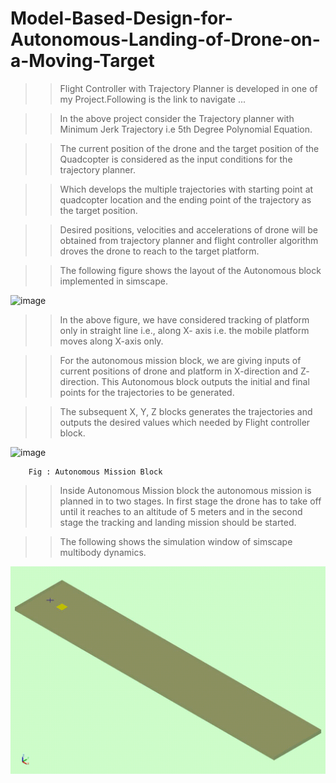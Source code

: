 # Model-Based-Design-for-Autonomous-Landing-of-Drone-on-a-Moving-Target

>> Flight Controller with Trajectory Planner is developed in one of my Project.Following is the link to navigate ...

>> In the above project consider the Trajectory planner with Minimum Jerk Trajectory i.e 5th Degree Polynomial Equation.

>>The current position of the drone and the target position of the Quadcopter is considered as the input conditions for the trajectory planner. 

>>Which develops the multiple trajectories with starting point at quadcopter location and the ending point of the trajectory as the target position. 

>>Desired positions, velocities and accelerations of drone will be obtained from trajectory planner and flight controller algorithm droves the drone to reach to the target platform. 

>>The following figure shows the layout of the Autonomous block implemented in simscape.

![image](https://user-images.githubusercontent.com/54229744/151695538-a621e906-3568-4545-8efe-4f717ae32b1b.png)

>>In the above figure, we have considered tracking of platform only in straight line i.e., along X- axis i.e. the mobile platform moves along X-axis only.

>>For the autonomous mission block, we are giving inputs of current positions of drone and platform in X-direction and Z- direction. This Autonomous block outputs the initial and final points for the trajectories to be generated. 

>>The subsequent X, Y, Z blocks generates the trajectories and outputs the desired values which needed by Flight controller block.


![image](https://user-images.githubusercontent.com/54229744/151695601-3d789802-5a53-47d7-9dd8-4ca75e7e42bd.png)
       
        Fig : Autonomous Mission Block
        
>>Inside Autonomous Mission block the autonomous mission is planned in to two stages. In first stage the drone has to take off until it reaches to an altitude of 5 meters and in the second stage the tracking and landing mission should be started. 

>>The following shows the simulation window of simscape multibody dynamics.

![alt text](https://github.com/pranavpeddi1/Model-Based-Design-for-Autonomous-Landing-of-Drone-on-a-Moving-Target/blob/main/DroneTrackingLanding_simulink.gif)
